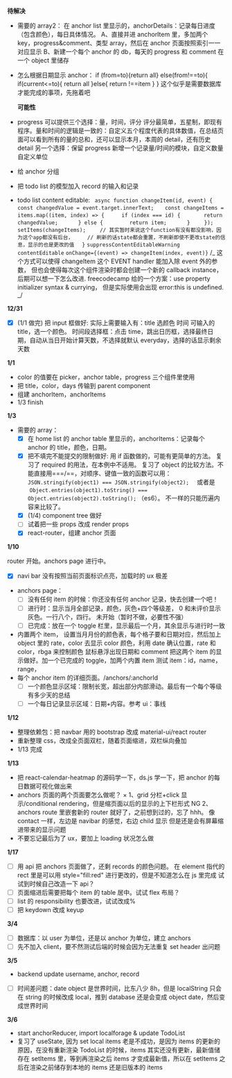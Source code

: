 **待解决**

- 需要的 array2：
  在 anchor list 里显示的，anchorDetails：记录每日进度（包含颜色），每日具体情况。
  A、直接并进 anchorItem 里，多加两个 key，progress&comment、类型 array，然后在 anchor 页面按照索引一一对应显示
  B、新建一个每个 anchor 的 db，每天的 progress 和 comment 在一个 object 里储存
- 怎么根据日期显示 anchor：
  if (from=to){return all}
  else(from!==to){
  if(current<=to){
  return all
  }else{
  return !==item
  }
  }
  这个似乎是需要数据库才能完成的事项，先拖着吧

  **可能性**

- progress 可以提供三个选择：量，时间，评分
  评分最简单，五星制，即现有程序。量和时间的逻辑是一致的：自定义五个程度代表的具体数值，在总结页面可以看到所有的量的总和，还可以显示本月，本周的 detail，还有历史 detail
  另一个选择：保留 progress 新增一个记录量/时间的模块，自定义数量 自定义单位
- 给 anchor 分组
- 把 todo list 的模型加入 record 的输入和记录
- todo list content editable:
  ` async function changeItem(id, event) {`
  `    const changedValue = event.target.innerText;`
  `   const changeItems = items.map((item, index) => {`
  `     if (index === id) {`
  `       return changedValue;`
  `      } else {`
  `        return item;`
  `      }`
  `    });`
  `    setItems(changeItems);`
  `    // 其实暂时来说这个function有没有都没影响，因为这个app都没有后台，`
  `    // 刷新的话state都会重置，不刷新即使不更改state的信息，显示的也是更改的值`
  `  }`
  `suppressContentEditableWarning`
  `contentEditable`
  `onChange={(event) => changeItem(index, event)}`
  /_ 这个方式可以使得 changeItem 这个 EVENT handler 能加入除 event 外的参数，
  但也会使得每次这个组件渲染时都会创建一个新的 callback instance，
  后期可以想一下怎么改进. freecodecamp 给的一个方案：use property
  initializer syntax & currying， 但是实际使用会出现 error:this is
  undefined. _/

**12/31**

- [x] (1/1 做完) 把 input 框做好:
      实际上需要输入有：title 选颜色 时间
      可输入的 title，选一个颜色。
      时间段选择框：点击 time，跳出日历框，选择最终日期，自动从当日开始计算天数，不选择就默认 everyday，选择的话显示剩余天数

**1/1**

- color 的值要在 picker，anchor table，progress 三个组件里使用
- 把 title，color，days 传输到 parent component
- 组建 anchorItem，anchorItems
- 1/3 finish

**1/3**

- 需要的 array：
  - [x] 在 home list 的 anchor table 里显示的，anchorItems：记录每个 anchor 的 title，颜色，日期。
  - [x] 把不填完不能提交的限制做好:
        用 if 函数做的，可能有更简单的方法。
        复习了 required 的用法，在本例中不适用。
        复习了 object 的比较方法。不能直接用===/==，对顺序、键值一致的函数可以用：
        `JSON.stringify(object1) === JSON.stringify(object2);  `
        或者是  `Object.entries(object1).toString() === Object.entries(object2).toString();` （es6）。
        不一样的只能历遍内容来比较了。
  - [x] (1/4) component tree 做好
  - [ ] 试着把一些 props 改成 render props
  - [x] react-router，组建 anchor 页面

**1/10**

router 开始。anchors page 进行中。

- [x] navi bar 没有按照当前页面标识点亮，加载时的 ux 极差
- anchors page：
  - [ ] 没有任何 item 的时候：你还没有任何 anchor 记录，快去创建一个吧！
  - [ ] 进行时：显示当月全部记录，颜色，灰色+四个等级差， 0 和未评价显示灰色。一行八个，四行。
        未开始（暂时不做，必要性不强）
  - [ ] 已完成：放在一个 toggle 栏里，显示最后一个月，其余显示与进行时一致
- 内置两个 item，
  设置当月月份的颜色表，每个格子要和日期对应，然后加上 object 里的 rate，color 去显示 color
  颜色，利用 date 确认位置，rate 和 color，rbga 来控制颜色
  鼠标悬浮出现日期和 comment
  把这两个 item 的显示做好。加一个已完成的 toggle，加两个内置 item 测试
  item：id，name，range，
- 每个 anchor item 的详细页面。/anchors/:anchorId
  - [ ] 一个颜色显示区域：限制长宽，超出部分内部滑动。最后有一个每个等级有多少天的总结
  - [ ] 一个每日记录显示区域：日期+内容。参考 ui：事线

**1/12**

- 整理依赖包：把 navbar 用的 bootstrap 改成 material-ui/react router
- 重新整理 css，改成全页面双栏，随着页面缩进，双栏纵向叠加
- 1/13 完成

**1/13**

- 把 react-calendar-heatmap 的源码学一下，ds.js 学一下，把 anchor 的每日数据可视化做出来
- anchors 页面的两个页面要怎么做呢？
  × 1、grid 分栏+click 显示/conditional rendering，但是缩页面以后的显示的上下栏形式 NG
  2、anchors route 里嵌套新的 router 就好了，之前想到过的，忘了 hhh。
  像 contact 一样，左边是 navibar 的感觉，右边 child 显示
  但是还是会有屏幕缩进带来的显示问题
- 不要忘记最后为了 ux，要加上 loading 状况怎么做

**1/17**

- [ ] 用 api 把 anchors 页面做了，还剩 records 的颜色问题。
      在 element 指代的 rect 里是可以用 style="fill:red" 进行更改的，但是不知道怎么在 js 里完成
      试试到时候自己改造一下 api？
- [ ] 页面缩进后需要把每个 item 的 table 居中。试试 flex 布局？
- [ ] list 的 responsibility 也要改进，试试改成%
- [ ] 把 keydown 改成 keyup

**3/4**

- [ ] 数据库：以 user 为单位，还是以 anchor 为单位，建立 anchors
- [ ] 先不加入 client，要不然测试后端的时候会因为无法重复 set header 出问题

**3/5**

- backend update username, anchor, record
- [ ] 时间差问题：date object 是世界时间，比东八少 8h，但是 localString 只会在 string 的时候改成 local，推到 database 还是会变成 object date，然后变成世界时间

**3/6**

- start anchorReducer, import localforage & update TodoList
- 复习了 useState, 因为 set local items 老是不成功，是因为 items 的更新的原因，在没有重新渲染 TodoList 的时候，items 其实还没有更新，最新值储存在 setItems 里，等到再渲染之后 items 才变成最新值，所以在 setItems 之后在渲染之前储存到本地的 items 还是旧版本的 items
